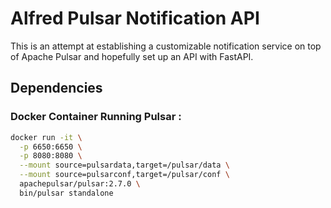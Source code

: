 # Alfred Pulsar Notification API

This is an attempt at establishing a customizable notification service on top of Apache Pulsar and hopefully set up an API with FastAPI.

## Dependencies

### Docker Container Running Pulsar :

```bash
docker run -it \
  -p 6650:6650 \
  -p 8080:8080 \
  --mount source=pulsardata,target=/pulsar/data \
  --mount source=pulsarconf,target=/pulsar/conf \
  apachepulsar/pulsar:2.7.0 \
  bin/pulsar standalone
```
